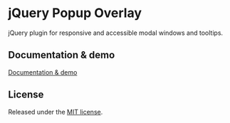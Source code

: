 # jQuery Popup Overlay

jQuery plugin for responsive and accessible modal windows and tooltips.

## Documentation & demo
[Documentation & demo](http://vast-engineering.github.io/jquery-popup-overlay/)

## License
Released under the [MIT license](http://www.opensource.org/licenses/MIT).